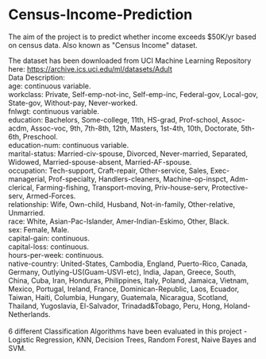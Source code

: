 # Census-Income-Prediction
The aim of the project is to predict whether income exceeds $50K/yr based on census data. Also known as "Census Income" dataset.<br>

The dataset has been downloaded from UCI Machine Learning Repository here: https://archive.ics.uci.edu/ml/datasets/Adult <br>
Data Description:
<br>
age: continuous variable. <br>
workclass: Private, Self-emp-not-inc, Self-emp-inc, Federal-gov, Local-gov, State-gov, Without-pay, Never-worked. <br>
fnlwgt: continuous variable. <br>
education: Bachelors, Some-college, 11th, HS-grad, Prof-school, Assoc-acdm, Assoc-voc, 9th, 7th-8th, 12th, Masters, 1st-4th, 10th, Doctorate, 5th-6th, Preschool. <br>
education-num: continuous variable. <br>
marital-status: Married-civ-spouse, Divorced, Never-married, Separated, Widowed, Married-spouse-absent, Married-AF-spouse. <br>
occupation: Tech-support, Craft-repair, Other-service, Sales, Exec-managerial, Prof-specialty, Handlers-cleaners, Machine-op-inspct, Adm-clerical, Farming-fishing, Transport-moving, Priv-house-serv, Protective-serv, Armed-Forces. <br>
relationship: Wife, Own-child, Husband, Not-in-family, Other-relative, Unmarried. <br>
race: White, Asian-Pac-Islander, Amer-Indian-Eskimo, Other, Black. <br>
sex: Female, Male. <br>
capital-gain: continuous. <br>
capital-loss: continuous. <br>
hours-per-week: continuous. <br>
native-country: United-States, Cambodia, England, Puerto-Rico, Canada, Germany, Outlying-US(Guam-USVI-etc), India, Japan, Greece, South, China, Cuba, Iran, Honduras, Philippines, Italy, Poland, Jamaica, Vietnam, Mexico, Portugal, Ireland, France, Dominican-Republic, Laos, Ecuador, Taiwan, Haiti, Columbia, Hungary, Guatemala, Nicaragua, Scotland, Thailand, Yugoslavia, El-Salvador, Trinadad&Tobago, Peru, Hong, Holand-Netherlands. <br> <br>
6 different Classification Algorithms have been evaluated in this project - Logistic Regression, KNN, Decision Trees, Random Forest, Naive Bayes and SVM.
